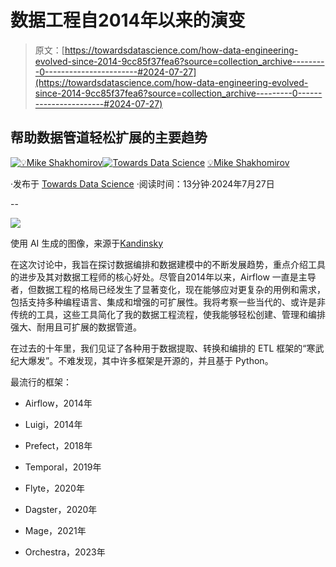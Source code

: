 # 数据工程自2014年以来的演变

> 原文：[https://towardsdatascience.com/how-data-engineering-evolved-since-2014-9cc85f37fea6?source=collection_archive---------0-----------------------#2024-07-27](https://towardsdatascience.com/how-data-engineering-evolved-since-2014-9cc85f37fea6?source=collection_archive---------0-----------------------#2024-07-27)

## 帮助数据管道轻松扩展的主要趋势

[](https://mshakhomirov.medium.com/?source=post_page---byline--9cc85f37fea6--------------------------------)[![💡Mike Shakhomirov](../Images/bc6895c7face3244d488feb97ba0f68e.png)](https://mshakhomirov.medium.com/?source=post_page---byline--9cc85f37fea6--------------------------------)[](https://towardsdatascience.com/?source=post_page---byline--9cc85f37fea6--------------------------------)[![Towards Data Science](../Images/a6ff2676ffcc0c7aad8aaf1d79379785.png)](https://towardsdatascience.com/?source=post_page---byline--9cc85f37fea6--------------------------------) [💡Mike Shakhomirov](https://mshakhomirov.medium.com/?source=post_page---byline--9cc85f37fea6--------------------------------)

·发布于 [Towards Data Science](https://towardsdatascience.com/?source=post_page---byline--9cc85f37fea6--------------------------------) ·阅读时间：13分钟·2024年7月27日

--

![](../Images/e898a0993dfde1016916adf84eccc707.png)

使用 AI 生成的图像，来源于[Kandinsky](https://github.com/ai-forever/Kandinsky-2)

在这次讨论中，我旨在探讨数据编排和数据建模中的不断发展趋势，重点介绍工具的进步及其对数据工程师的核心好处。尽管自2014年以来，Airflow 一直是主导者，但数据工程的格局已经发生了显著变化，现在能够应对更复杂的用例和需求，包括支持多种编程语言、集成和增强的可扩展性。我将考察一些当代的、或许是非传统的工具，这些工具简化了我的数据工程流程，使我能够轻松创建、管理和编排强大、耐用且可扩展的数据管道。

在过去的十年里，我们见证了各种用于数据提取、转换和编排的 ETL 框架的“寒武纪大爆发”。不难发现，其中许多框架是开源的，并且基于 Python。

最流行的框架：

+   Airflow，2014年

+   Luigi，2014年

+   Prefect，2018年

+   Temporal，2019年

+   Flyte，2020年

+   Dagster，2020年

+   Mage，2021年

+   Orchestra，2023年
